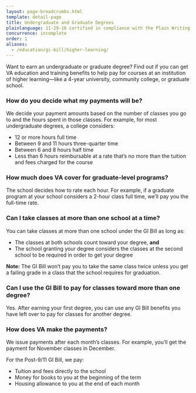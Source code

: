 ```yaml
---
layout: page-breadcrumbs.html
template: detail-page
title: Undergraduate and Graduate Degrees
plainlanguage: 11-29-16 certified in compliance with the Plain Writing Act
concurrence: incomplete
order: 1
aliases:
  - /education/gi-bill/higher-learning/
---
```

<div itemscope itemtype="http://schema.org/FAQPage">
<div itemprop="description" class="va-introtext">

Want to earn an undergraduate or graduate degree? Find out if you can get VA education and training benefits to help pay for courses  at an institution of higher learning—like a 4-year university, community college, or graduate school.

</div>


<div class="feature" markdown=“1” itemscope itemtype="http://schema.org/Question">

<h3 itemprop="name">How do you decide what my payments will be?</h3>
<div itemprop="acceptedAnswer" itemscope itemtype="http://schema.org/Answer">
<div itemprop="text">

We decide your payment amounts based on the number of classes you go to and the hours spent in those classes. For example, for most undergraduate degrees, a college considers:

-	12 or more hours full time
-	Between 9 and 11 hours three-quarter time
-	Between 6 and 8 hours half time
-	Less than 6 hours reimbursable at a rate that’s no more than the tuition and fees charged for the course

</div>
</div>
</div>


<div itemscope itemtype="http://schema.org/Question">

<h3 itemprop="name">How much does VA cover for graduate-level programs?</h3>
<div itemprop="acceptedAnswer" itemscope itemtype="http://schema.org/Answer">
<div itemprop="text">

The school decides how to rate each hour. For example, if a graduate program at your school considers a 2-hour class full time, we’ll pay you the full-time rate.

</div>
</div>
</div>

<div itemscope itemtype="http://schema.org/Question">

<h3 itemprop="name">Can I take classes at more than one school at a time?</h3>
<div itemprop="acceptedAnswer" itemscope itemtype="http://schema.org/Answer">
<div itemprop="text">

You can take classes at more than one school under the GI Bill as long as:
- The classes at both schools count toward your degree, **and**
- The school granting your degree considers the classes at the second school to be required in order to get your degree

**Note:** The GI Bill won’t pay you to take the same class twice unless you get a failing grade in a class that the school requires for graduation.

</div>
</div>
</div>


<div itemscope itemtype="http://schema.org/Question">

<h3 itemprop="name">Can I use the GI Bill to pay for classes toward more than one degree?</h3>
<div itemprop="acceptedAnswer" itemscope itemtype="http://schema.org/Answer">
<div itemprop="text">

Yes. After earning your first degree, you can use any GI Bill benefits you have left over to pay for classes for another degree.

</div>
</div>
</div>

<div itemscope itemtype="http://schema.org/Question">

<h3 itemprop="name">How does VA make the payments?</h3>
<div itemprop="acceptedAnswer" itemscope itemtype="http://schema.org/Answer">
<div itemprop="text">

We issue payments after each month’s classes. For example, you’ll get the payment for November classes in December.

For the Post-9/11 GI Bill, we pay:
- Tuition and fees directly to the school
- Money for books to you at the beginning of the term
- Housing allowance to you at the end of each month

</div>
</div>
</div>
</div>
